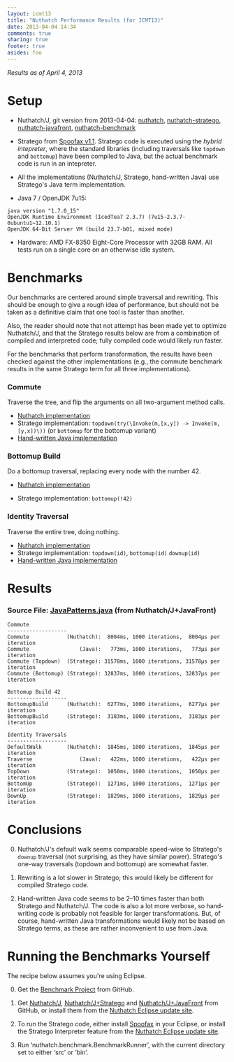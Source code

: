 ```yaml
---
layout: icmt13
title: "Nuthatch Performance Results (for ICMT13)"
date: 2013-04-04 14:34
comments: true
sharing: true
footer: true
asides: foo
---
```

*Results as of April 4, 2013*

# Setup

* Nuthatch/J, git version from 2013-04-04: [nuthatch](https://github.com/nuthatchery/nuthatch), [nuthatch-stratego](https://github.com/nuthatchery/nuthatch-stratego), [nuthatch-javafront](https://github.com/nuthatchery/nuthatch-javafront), [nuthatch-benchmark](https://github.com/nuthatchery/nuthatch-benchmark)

* Stratego from [Spoofax v1.1](http://strategoxt.org/Spoofax).  Stratego
  code is executed using the *hybrid intepreter*, where the standard
  libraries (including traversals like ```topdown``` and ```bottomup```)
  have been compiled to Java, but the actual benchmark code is run in an
  intepreter.

* All the implementations (Nuthatch/J, Stratego, hand-written Java) use
  Stratego's Java term implementation.

* Java 7 / OpenJDK 7u15:
```
java version "1.7.0_15"
OpenJDK Runtime Environment (IcedTea7 2.3.7) (7u15-2.3.7-0ubuntu1~12.10.1)
OpenJDK 64-Bit Server VM (build 23.7-b01, mixed mode)
```

* Hardware: AMD FX-8350 Eight-Core Processor with 32GB RAM. All tests run
  on a single core on an otherwise idle system.

# Benchmarks

Our benchmarks are centered around simple traversal and rewriting. This
should be enough to give a rough idea of performance, but should not be
taken as a definitive claim that one tool is faster than another.

Also, the reader should note that not attempt has been made yet to optimize
Nuthatch/J, and that the Stratego results below are from a combination of
compiled and interpreted code; fully compiled code would likely run faster.

For the benchmarks that perform transformation, the results have been
checked against the other implementations (e.g., the commute benchmark
results in the same Stratego term for all three implementations).

### Commute
Traverse the tree, and flip the arguments on all two-argument method calls.

* [Nuthatch implementation](https://github.com/nuthatchery/nuthatch-benchmark/blob/master/src/nuthatch/benchmark/nuthatch/Commute.java)
* Stratego implementation: ```topdown(try(\Invoke(m,[x,y]) -> Invoke(m,[y,x])\))``` (or ```bottomup``` for the bottomup variant)
* [Hand-written Java implementation](https://github.com/nuthatchery/nuthatch-benchmark/blob/master/src/nuthatch/benchmark/java/JavaCommute.java)

### Bottomup Build

Do a bottomup traversal, replacing every node with the number 42.

* [Nuthatch implementation](https://github.com/nuthatchery/nuthatch-benchmark/blob/master/src/nuthatch/benchmark/nuthatch/BottomupBuild.java)

* Stratego implementation: ```bottomup(!42)```


### Identity Traversal

Traverse the entire tree, doing nothing.

* [Nuthatch implementation](https://github.com/nuthatchery/nuthatch-benchmark/blob/master/src/nuthatch/benchmark/nuthatch/Traverse.java)
* Stratego implementation: ```topdown(id)```, ```bottomup(id)``` ```downup(id)```
* [Hand-written Java implementation](https://github.com/nuthatchery/nuthatch-benchmark/blob/master/src/nuthatch/benchmark/java/JavaTraverse.java)


# Results
### Source File: [JavaPatterns.java](https://github.com/nuthatchery/nuthatch-javafront/blob/master/src/nuthatch/javafront/JavaPatterns.java) (from Nuthatch/J+JavaFront)

```
Commute
-------------------
Commute            (Nuthatch):  8004ms, 1000 iterations,  8004µs per iteration
Commute                (Java):   773ms, 1000 iterations,   773µs per iteration
Commute (Topdown)  (Stratego): 31578ms, 1000 iterations, 31578µs per iteration
Commute (Bottomup) (Stratego): 32837ms, 1000 iterations, 32837µs per iteration

Bottomup Build 42
-------------------
BottomupBuild      (Nuthatch):  6277ms, 1000 iterations,  6277µs per iteration
BottomupBuild      (Stratego):  3183ms, 1000 iterations,  3183µs per iteration

Identity Traversals
-------------------
DefaultWalk        (Nuthatch):  1845ms, 1000 iterations,  1845µs per iteration
Traverse               (Java):   422ms, 1000 iterations,   422µs per iteration
TopDown            (Stratego):  1050ms, 1000 iterations,  1050µs per iteration
BottomUp           (Stratego):  1271ms, 1000 iterations,  1271µs per iteration
DownUp             (Stratego):  1829ms, 1000 iterations,  1829µs per iteration
```

# Conclusions

0. Nuthatch/J's default walk seems comparable speed-wise to Stratego's
```downup``` traversal (not surprising, as they have similar
power). Stratego's one-way traversals (topdown and bottomup) are somewhat
faster.

0. Rewriting is a lot slower in Stratego; this would likely be different
for compiled Stratego code.

0. Hand-written Java code seems to be 2–10 times faster than both Stratego
and Nuthatch/J. The code is also a lot more verbose, so hand-writing code
is probably not feasible for larger transformations. But, of course,
hand-written Java transformations would likely not be based on Stratego
terms, as these are rather inconvenient to use from Java.

# Running the Benchmarks Yourself

The recipe below assumes you're using Eclipse.

0. Get the [Benchmark
Project](https://github.com/nuthatchery/nuthatch-benchmark) from GitHub.

0. Get [Nuthatch/J](https://github.com/nuthatchery/nuthatch),
[Nuthatch/J+Stratego](https://github.com/nuthatchery/nuthatch-stratego) and
[Nuthatch/J+JavaFront](https://github.com/nuthatchery/nuthatch-javafront)
from GitHub, or install them from the [Nuthatch Eclipse update
site](http://updates.nuthatchery.org/).

0. To run the Stratego code, either install [Spoofax](http://strategoxt.org/Spoofax)
in your Eclipse, or install the Stratego Interpreter feature from the
[Nuthatch Eclipse update site](http://updates.nuthatchery.org/).

0. Run ‘nuthatch.benchmark.BenchmarkRunner’, with the current directory set
to either ‘src’ or ‘bin’.

